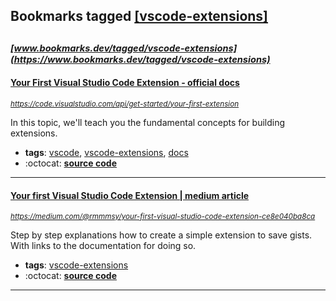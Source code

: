 ## Bookmarks tagged [[vscode-extensions]](https://www.bookmarks.dev/search?q=[vscode-extensions])

_<sup><sup>[www.bookmarks.dev/tagged/vscode-extensions](https://www.bookmarks.dev/tagged/vscode-extensions)</sup></sup>_
---
#### [Your First Visual Studio Code Extension - official docs](https://code.visualstudio.com/api/get-started/your-first-extension)
_<sup>https://code.visualstudio.com/api/get-started/your-first-extension</sup>_

In this topic, we'll teach you the fundamental concepts for building extensions. 
* **tags**: [vscode](../tagged/vscode.md), [vscode-extensions](../tagged/vscode-extensions.md), [docs](../tagged/docs.md)
* :octocat: **[source code](https://github.com/microsoft/vscode-extension-samples/tree/master/helloworld-sample)**
---
#### [Your first Visual Studio Code Extension | medium article](https://medium.com/@rmmmsy/your-first-visual-studio-code-extension-ce8e040ba8ca)
_<sup>https://medium.com/@rmmmsy/your-first-visual-studio-code-extension-ce8e040ba8ca</sup>_

Step by step explanations how to create a simple extension to save gists. With links to the documentation for doing so.
* **tags**: [vscode-extensions](../tagged/vscode-extensions.md)
* :octocat: **[source code](https://github.com/ramsaylanier/vs-code-gist-generator)**
---
